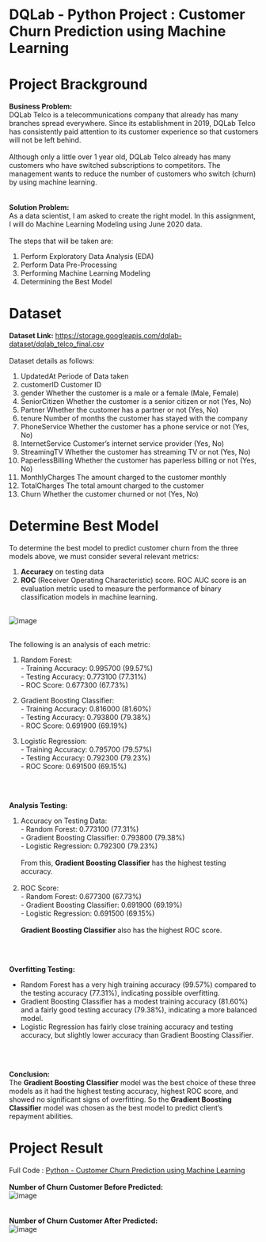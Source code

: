 # DQLab - Python Project : Customer Churn Prediction using Machine Learning
# Project Brackground
**Business Problem:**
<br>DQLab Telco is a telecommunications company that already has many branches spread everywhere. Since its establishment in 2019, DQLab Telco has consistently paid attention to its customer experience so that customers will not be left behind.
<br>
<br>Although only a little over 1 year old, DQLab Telco already has many customers who have switched subscriptions to competitors. The management wants to reduce the number of customers who switch (churn) by using machine learning.
<br>
<br>
<br> **Solution Problem:**
<br>As a data scientist, I am asked to create the right model. In this assignment, I will do Machine Learning Modeling using June 2020 data.
<br>
<br>The steps that will be taken are:
1.    Perform Exploratory Data Analysis (EDA)
2.    Perform Data Pre-Processing
3.    Performing Machine Learning Modeling
4.    Determining the Best Model

# Dataset
**Dataset Link:** https://storage.googleapis.com/dqlab-dataset/dqlab_telco_final.csv
<br>
<br>Dataset details as follows:

1. UpdatedAt Periode of Data taken
2. customerID Customer ID
3. gender Whether the customer is a male or a female (Male, Female)
4. SeniorCitizen Whether the customer is a senior citizen or not (Yes, No)
5. Partner Whether the customer has a partner or not (Yes, No)
6. tenure Number of months the customer has stayed with the company
7. PhoneService Whether the customer has a phone service or not (Yes, No)
8. InternetService Customer’s internet service provider (Yes, No)
9. StreamingTV Whether the customer has streaming TV or not (Yes, No)
10. PaperlessBilling Whether the customer has paperless billing or not (Yes, No)
11. MonthlyCharges The amount charged to the customer monthly
12. TotalCharges The total amount charged to the customer
13. Churn Whether the customer churned or not (Yes, No)

# Determine Best Model
To determine the best model to predict customer churn from the three models above, we must consider several relevant metrics: 
1. **Accuracy** on testing data
2. **ROC** (Receiver Operating Characteristic) score. ROC AUC score is an evaluation metric used to measure the performance of binary classification models in machine learning.

<br>![image](https://github.com/user-attachments/assets/6e75f28b-f62c-461f-a22e-0a282774e56e)

<br>
The following is an analysis of each metric:

1. Random Forest:
        <br>- Training Accuracy: 0.995700 (99.57%)
        <br>- Testing Accuracy: 0.773100 (77.31%)
        <br>- ROC Score: 0.677300 (67.73%)

2. Gradient Boosting Classifier:
        <br>- Training Accuracy: 0.816000 (81.60%)
        <br>- Testing Accuracy: 0.793800 (79.38%)
        <br>- ROC Score: 0.691900 (69.19%)

3. Logistic Regression:
        <br>- Training Accuracy: 0.795700 (79.57%)
        <br>- Testing Accuracy: 0.792300 (79.23%)
        <br>- ROC Score: 0.691500 (69.15%)        
<br>
<br>

**Analysis Testing:**

1. Accuracy on Testing Data:
        <br>- Random Forest: 0.773100 (77.31%)
        <br>- Gradient Boosting Classifier: 0.793800 (79.38%)
        <br>- Logistic Regression: 0.792300 (79.23%)
   <br>
   <br>
   From this, **Gradient Boosting Classifier** has the highest testing accuracy.
   <br>
   <br>
2. ROC Score:
        <br>- Random Forest: 0.677300 (67.73%)
        <br>- Gradient Boosting Classifier: 0.691900 (69.19%)
        <br>- Logistic Regression: 0.691500 (69.15%)
   <br>
   <br>
   **Gradient Boosting Classifier** also has the highest ROC score.
<br>
<br>

**Overfitting Testing:**
<br>
- Random Forest has a very high training accuracy (99.57%) compared to the testing accuracy (77.31%), indicating possible overfitting.
- Gradient Boosting Classifier has a modest training accuracy (81.60%) and a fairly good testing accuracy (79.38%), indicating a more balanced model.
- Logistic Regression has fairly close training accuracy and testing accuracy, but slightly lower accuracy than Gradient Boosting Classifier.
<br>
<br>

**Conclusion:**
<br>
The **Gradient Boosting Classifier** model was the best choice of these three models as it had the highest testing accuracy, highest ROC score, and showed no significant signs of overfitting. So the **Gradient Boosting Classifier** model was chosen as the best model to predict client’s repayment abilities.
# Project Result
Full Code : [Python - Customer Churn Prediction using Machine Learning](https://github.com/oktaviorezap/Customer-Churn-Prediction-using-Machine-Learning/blob/main/(Full%20Code)%20DQLab%20-%20Customer%20Churn%20Prediction%20Using%20Machine%20Learning.ipynb)
<br>
<br> **Number of Churn Customer Before Predicted:**
<br>![image](https://github.com/user-attachments/assets/0210caae-e058-4ba0-ab97-bec531d54909)
<br>
<br>
<br> **Number of Churn Customer After Predicted:**
<br>![image](https://github.com/user-attachments/assets/1f585f18-0820-4d78-928d-546aad1f83dd)
